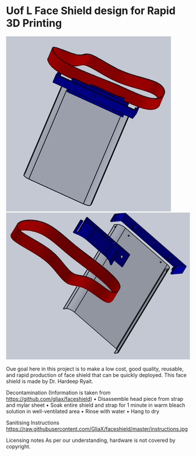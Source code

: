 # Uof L Face Shield design for Rapid 3D Printing
![Shield](/Capture5.PNG)
![Shield](/Capture.PNG)

Oue goal here in this project is to make a low cost, good quality, reusable, and rapid production of face shield that can be quickly deployed.
This face shield is made by Dr. Hardeep Ryait.


Decontamination (Information is taken from https://github.com/gliax/faceshield)
•	Disassemble head piece from strap and mylar sheet
•	Soak entire shield and strap for 1 minute in warm bleach solution in well-ventilated area
•	Rinse with water
•	Hang to dry


Sanitising Instructions
https://raw.githubusercontent.com/GliaX/faceshield/master/instructions.jpg

Licensing notes
As per our understanding, hardware is not covered by copyright. 

